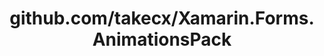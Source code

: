 ---
layout: post
title: github.com/takecx/Xamarin.Forms.AnimationsPack
categories: link
tags: [انگلیسی, گیت‌هاب, برنامه‌نویسی]
---